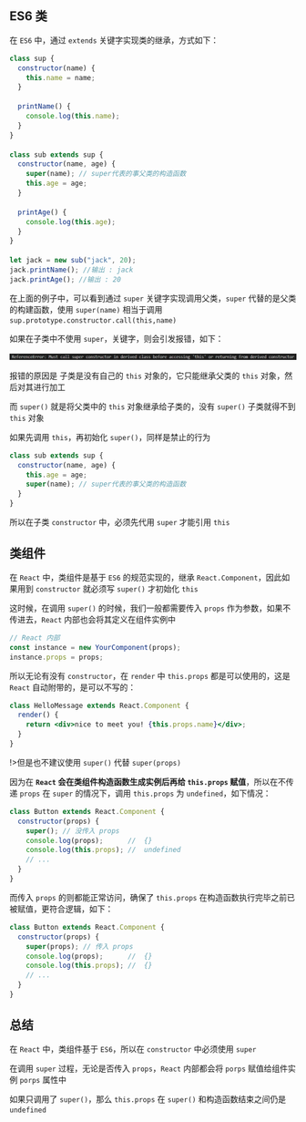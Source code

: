 ## ES6 类

在 `ES6` 中，通过 `extends` 关键字实现类的继承，方式如下：

```js
class sup {
  constructor(name) {
    this.name = name;
  }

  printName() {
    console.log(this.name);
  }
}

class sub extends sup {
  constructor(name, age) {
    super(name); // super代表的事父类的构造函数
    this.age = age;
  }

  printAge() {
    console.log(this.age);
  }
}

let jack = new sub("jack", 20);
jack.printName(); //输出 : jack
jack.printAge(); //输出 : 20
```

在上面的例子中，可以看到通过 `super` 关键字实现调用父类，`super` 代替的是父类的构建函数，使用 `super(name)` 相当于调用 `sup.prototype.constructor.call(this,name)`

如果在子类中不使用 `super`，关键字，则会引发报错，如下：

![img](img/6ab40190-d71c-11eb-85f6-6fac77c0c9b3.png)

报错的原因是 子类是没有自己的 `this` 对象的，它只能继承父类的 `this` 对象，然后对其进行加工

而 `super()` 就是将父类中的 `this` 对象继承给子类的，没有 `super()` 子类就得不到 `this` 对象

如果先调用 `this`，再初始化 `super()`，同样是禁止的行为

```js
class sub extends sup {
  constructor(name, age) {
    this.age = age;
    super(name); // super代表的事父类的构造函数
  }
}
```

所以在子类 `constructor` 中，必须先代用 `super` 才能引用 `this`

## 类组件

在 `React` 中，类组件是基于 `ES6` 的规范实现的，继承 `React.Component`，因此如果用到 `constructor` 就必须写 `super()` 才初始化 `this`

这时候，在调用 `super()` 的时候，我们一般都需要传入 `props` 作为参数，如果不传进去，`React` 内部也会将其定义在组件实例中

```js
// React 内部
const instance = new YourComponent(props);
instance.props = props;
```

所以无论有没有 `constructor`，在 `render` 中 `this.props` 都是可以使用的，这是 `React` 自动附带的，是可以不写的：

```jsx
class HelloMessage extends React.Component {
  render() {
    return <div>nice to meet you! {this.props.name}</div>;
  }
}
```

!>但是也不建议使用 `super()` 代替 `super(props)`

因为在 **`React` 会在类组件构造函数生成实例后再给 `this.props` 赋值**，所以在不传递 `props` 在 `super` 的情况下，调用 `this.props` 为 `undefined`，如下情况：

```jsx
class Button extends React.Component {
  constructor(props) {
    super(); // 没传入 props
    console.log(props);      //  {}
    console.log(this.props); //  undefined
    // ...
  }
}
```

而传入 `props` 的则都能正常访问，确保了 `this.props` 在构造函数执行完毕之前已被赋值，更符合逻辑，如下：

```jsx
class Button extends React.Component {
  constructor(props) {
    super(props); // 传入 props
    console.log(props);      //  {}
    console.log(this.props); //  {}
    // ...
  }
}
```

## 总结

在 `React` 中，类组件基于 `ES6`，所以在 `constructor` 中必须使用 `super`

在调用 `super` 过程，无论是否传入 `props`，`React` 内部都会将 `porps` 赋值给组件实例 `porps` 属性中

如果只调用了 `super()`，那么 `this.props` 在 `super()` 和构造函数结束之间仍是 `undefined`